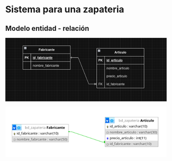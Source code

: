 # Sistema para una zapateria

## Modelo entidad - relación

![modelo Entidad-Relación](img/entidad-relacion.png "Modelo Entidad-Relación")

![modelo físico](img/fisico.png "Modelo Físico de la BD")